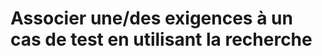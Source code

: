 
# Associer une/des exigences à un cas de test en utilisant la recherche

<!--stackedit_data:
eyJoaXN0b3J5IjpbMzQxNjQxMjQ5XX0=
-->